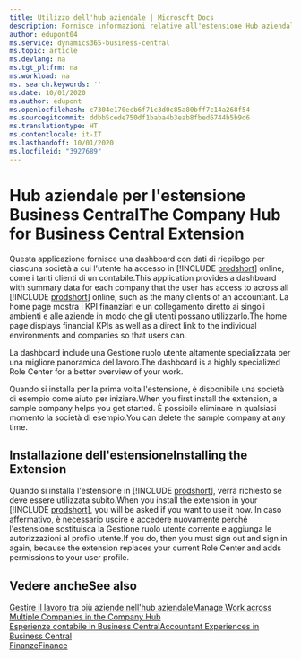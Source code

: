 ```yaml
---
title: Utilizzo dell'hub aziendale | Microsoft Docs
description: Fornisce informazioni relative all'estensione Hub aziendale.
author: edupont04
ms.service: dynamics365-business-central
ms.topic: article
ms.devlang: na
ms.tgt_pltfrm: na
ms.workload: na
ms. search.keywords: ''
ms.date: 10/01/2020
ms.author: edupont
ms.openlocfilehash: c7304e170ecb6f71c3d0c85a80bff7c14a268f54
ms.sourcegitcommit: ddbb5cede750df1baba4b3eab8fbed6744b5b9d6
ms.translationtype: HT
ms.contentlocale: it-IT
ms.lasthandoff: 10/01/2020
ms.locfileid: "3927689"
---
```

# <a name="the-company-hub-for-business-central-extension"></a><span data-ttu-id="e3cf8-103">Hub aziendale per l'estensione Business Central</span><span class="sxs-lookup"><span data-stu-id="e3cf8-103">The Company Hub for Business Central Extension</span></span>

<span data-ttu-id="e3cf8-104">Questa applicazione fornisce una dashboard con dati di riepilogo per ciascuna società a cui l'utente ha accesso in [!INCLUDE [prodshort](includes/prodshort.md)] online, come i tanti clienti di un contabile.</span><span class="sxs-lookup"><span data-stu-id="e3cf8-104">This application provides a dashboard with summary data for each company that the user has access to across all [!INCLUDE [prodshort](includes/prodshort.md)] online, such as the many clients of an accountant.</span></span> <span data-ttu-id="e3cf8-105">La home page mostra i KPI finanziari e un collegamento diretto ai singoli ambienti e alle aziende in modo che gli utenti possano utilizzarlo.</span><span class="sxs-lookup"><span data-stu-id="e3cf8-105">The home page displays financial KPIs as well as a direct link to the individual environments and companies so that users can.</span></span>

<span data-ttu-id="e3cf8-106">La dashboard include una Gestione ruolo utente altamente specializzata per una migliore panoramica del lavoro.</span><span class="sxs-lookup"><span data-stu-id="e3cf8-106">The dashboard is a highly specialized Role Center for a better overview of your work.</span></span>

<span data-ttu-id="e3cf8-107">Quando si installa per la prima volta l'estensione, è disponibile una società di esempio come aiuto per iniziare.</span><span class="sxs-lookup"><span data-stu-id="e3cf8-107">When you first install the extension, a sample company helps you get started.</span></span> <span data-ttu-id="e3cf8-108">È possibile eliminare in qualsiasi momento la società di esempio.</span><span class="sxs-lookup"><span data-stu-id="e3cf8-108">You can delete the sample company at any time.</span></span>

## <a name="installing-the-extension"></a><span data-ttu-id="e3cf8-109">Installazione dell'estensione</span><span class="sxs-lookup"><span data-stu-id="e3cf8-109">Installing the Extension</span></span>

<span data-ttu-id="e3cf8-110">Quando si installa l'estensione in [!INCLUDE [prodshort](includes/prodshort.md)], verrà richiesto se deve essere utilizzata subito.</span><span class="sxs-lookup"><span data-stu-id="e3cf8-110">When you install the extension in your [!INCLUDE [prodshort](includes/prodshort.md)], you will be asked if you want to use it now.</span></span> <span data-ttu-id="e3cf8-111">In caso affermativo, è necessario uscire e accedere nuovamente perché l'estensione sostituisca la Gestione ruolo utente corrente e aggiunga le autorizzazioni al profilo utente.</span><span class="sxs-lookup"><span data-stu-id="e3cf8-111">If you do, then you must sign out and sign in again, because the extension replaces your current Role Center and adds permissions to your user profile.</span></span>

## <a name="see-also"></a><span data-ttu-id="e3cf8-112">Vedere anche</span><span class="sxs-lookup"><span data-stu-id="e3cf8-112">See also</span></span>

[<span data-ttu-id="e3cf8-113">Gestire il lavoro tra più aziende nell'hub aziendale</span><span class="sxs-lookup"><span data-stu-id="e3cf8-113">Manage Work across Multiple Companies in the Company Hub</span></span>](company-hub.md)  
[<span data-ttu-id="e3cf8-114">Esperienze contabile in Business Central</span><span class="sxs-lookup"><span data-stu-id="e3cf8-114">Accountant Experiences in Business Central </span></span>](finance-accounting.md)  
[<span data-ttu-id="e3cf8-115">Finanze</span><span class="sxs-lookup"><span data-stu-id="e3cf8-115">Finance</span></span>](finance.md)  
